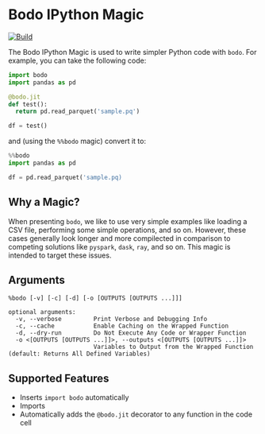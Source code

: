 # Bodo IPython Magic
[![Build](https://github.com/Bodo-inc/bodo-magic/actions/workflows/build.yml/badge.svg)](https://github.com/Bodo-inc/bodo-magic/actions/workflows/build.yml)

The Bodo IPython Magic is used to write simpler Python code with `bodo`. For example, you can take the following code:

```python
import bodo
import pandas as pd

@bodo.jit
def test():
  return pd.read_parquet('sample.pq')

df = test()
```
and (using the `%%bodo` magic) convert it to:
```python
%%bodo
import pandas as pd

df = pd.read_parquet('sample.pq)
```

## Why a Magic?
When presenting `bodo`, we like to use very simple examples like loading a CSV file, performing some simple operations, and so on. However, these cases generally look longer and more compilected in comparison to competing solutions like `pyspark`, `dask`, `ray`, and so on. This magic is intended to target these issues.

## Arguments
```
%bodo [-v] [-c] [-d] [-o [OUTPUTS [OUTPUTS ...]]]

optional arguments:
  -v, --verbose         Print Verbose and Debugging Info
  -c, --cache           Enable Caching on the Wrapped Function
  -d, --dry-run         Do Not Execute Any Code or Wrapper Function
  -o <[OUTPUTS [OUTPUTS ...]]>, --outputs <[OUTPUTS [OUTPUTS ...]]>
                        Variables to Output from the Wrapped Function (default: Returns All Defined Variables)
```

## Supported Features
- Inserts `import bodo` automatically
- Imports
- Automatically adds the `@bodo.jit` decorator to any function in the code cell
